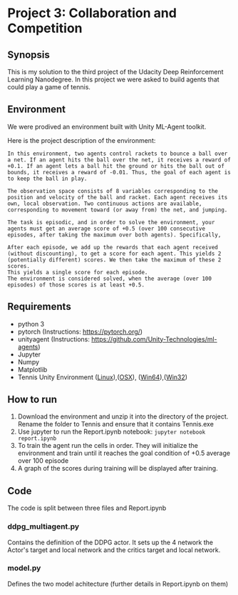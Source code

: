 # Project 3: Collaboration and Competition

## Synopsis

This is my solution to the third project of the Udacity Deep Reinforcement Learning Nanodegree. In this project we were asked to build agents that could play a game of tennis. 

## Environment

We were prodived an environment built with Unity ML-Agent toolkit. 

Here is the project description of the environment:

```
In this environment, two agents control rackets to bounce a ball over a net. If an agent hits the ball over the net, it receives a reward of +0.1. If an agent lets a ball hit the ground or hits the ball out of bounds, it receives a reward of -0.01. Thus, the goal of each agent is to keep the ball in play.

The observation space consists of 8 variables corresponding to the position and velocity of the ball and racket. Each agent receives its own, local observation. Two continuous actions are available, corresponding to movement toward (or away from) the net, and jumping.

The task is episodic, and in order to solve the environment, your agents must get an average score of +0.5 (over 100 consecutive episodes, after taking the maximum over both agents). Specifically,

After each episode, we add up the rewards that each agent received (without discounting), to get a score for each agent. This yields 2 (potentially different) scores. We then take the maximum of these 2 scores.
This yields a single score for each episode.
The environment is considered solved, when the average (over 100 episodes) of those scores is at least +0.5.
```

## Requirements

* python 3
* pytorch (Instructions: https://pytorch.org/)
* unityagent (Instructions: https://github.com/Unity-Technologies/ml-agents)
* Jupyter
* Numpy
* Matplotlib
* Tennis Unity Environment ([Linux](https://s3-us-west-1.amazonaws.com/udacity-drlnd/P3/Tennis/Tennis_Linux.zip)),([OSX](https://s3-us-west-1.amazonaws.com/udacity-drlnd/P3/Tennis/Tennis.app.zip)),
([Win64](https://s3-us-west-1.amazonaws.com/udacity-drlnd/P3/Tennis/Tennis_Windows_x86.zip)),([Win32](https://s3-us-west-1.amazonaws.com/udacity-drlnd/P3/Tennis/Tennis_Windows_x86_64.zip))

## How to run

1. Download the environment and unzip it into the directory of the project. Rename the folder to Tennis and ensure that it contains Tennis.exe 
2. Use jupyter to run the Report.ipynb notebook: `jupyter notebook report.ipynb`
3. To train the agent run the cells in order. They will initialize the environment and train until it reaches the goal condition of +0.5 average over 100 episode
4. A graph of the scores during training will be displayed after training. 

## Code

The code is split between three files and Report.ipynb

### ddpg_multiagent.py

Contains the definition of the DDPG actor. It sets up the 4 network the Actor's target and local network and the critics target and local network. 

### model.py

Defines the two model achitecture (further details in Report.ipynb on them)

